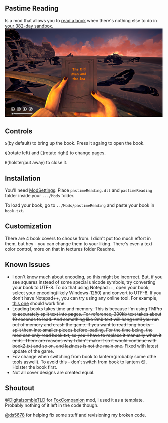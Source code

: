 ## Pastime Reading
Is a mod that allows you to [read a book](https://www.youtube.com/watch?v=MIUvKW89SgI) when there's nothing else to do in your 382-day sandbox.
![Poster](Images/Poster.png)
## Controls
`5`(by default) to bring up the book. Press it againg to open the book. 

`Q`(rotate left) and `E`(rotate right) to change pages. 

`H`(holster/put away) to close it.
## Installation
You'll need [ModSettings](https://github.com/zeobviouslyfakeacc/ModSettings/releases). 
Place `pastimeReading.dll` and `pastimeReading` folder inside your `.../Mods` folder.

To load your book, go to `../Mods/pastimeReading` and paste your book in `book.txt`.
## Customization
There are 4 book covers to choose from. I didn't put too much effort in them, but hey - you can change them to your liking. There's even a text color control, more on that in textures folder Readme.
## Known Issues
* I don't know much about encoding, so this might be incorrect. But, if you see squares instead of some special unicode symbols, try converting your book to UTF-8. To do that using Notepad++, open your book, select your encoding(likely Windows-1250) and convert to UTF-8. If you don't have Notepad++, you can try using any online tool. For example, [this one](https://subtitletools.com/convert-text-files-to-utf8-online) should work fine.
* ~~Loading books takes time and memory. This is because I'm using TMPro to accurately split text into pages. For reference, 300kb text takes about 10 seconds to load. And something like 2mb text will hang until you run out of memory and crash the game. If you want to read long books - split them into smaller pieces before loading. For the time being, the mod can only read book.txt, so you'll have to replace it manually when it ends. There are reasons why I didn't make it so it would continue with book2.txt and so on, and laziness is not the main one.~~ Fixed with latest update of the game. 
* Fov change when switching from book to lantern(probably some othe tools aswell). To avoid this - don't switch from book to lantern :smirk:. Holster the book first.
* Not all cover designs are created equal.
## Shoutout
[@DigitalzombieTLD](https://github.com/DigitalzombieTLD) for [FoxCompanion](https://github.com/DigitalzombieTLD/FoxCompanion) mod, I used it as a template. Probably nothing of it left in the code though.

[@ds5678](https://github.com/ds5678) for helping fix some stuff and revisioning my broken code.
